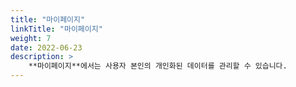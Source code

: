 ```yaml
---
title: "마이페이지"
linkTitle: "마이페이지"
weight: 7
date: 2022-06-23
description: >
    **마이페이지**에서는 사용자 본인의 개인화된 데이터를 관리할 수 있습니다.
---
```

